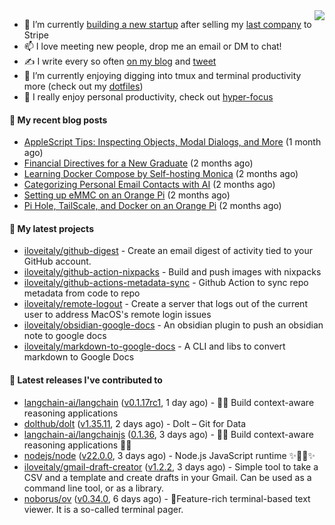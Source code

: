 <img align="right" src="https://github-readme-stats.vercel.app/api?username=iloveitaly&show_icons=true&text_color=718096&hide_title=true"/>

- 🔭 I’m currently [building a new startup](https://mikebian.co/bye-stripe-on-to-the-next-adventure/) after selling my [last company](https://suitesync.io) to Stripe
- 📫 I love meeting new people, drop me an email or DM to chat!
- ✍️ I write every so often [on my blog](http://mikebian.co/) and [tweet](https://twitter.com/mike_bianco)
- 🌱 I’m currently enjoying digging into tmux and terminal productivity more (check out my [dotfiles](https://github.com/iloveitaly/dotfiles))
- 💬 I really enjoy personal productivity, check out [hyper-focus](https://github.com/iloveitaly/hyper-focus)

#### 📜 My recent blog posts


- [AppleScript Tips: Inspecting Objects, Modal Dialogs, and More](https://mikebian.co/applescript-tips-inspecting-objects-modal-dialogs-and-more/) (1 month ago)
- [Financial Directives for a New Graduate](https://mikebian.co/financial-directives-for-a-new-graduate/) (2 months ago)
- [Learning Docker Compose by Self-hosting Monica](https://mikebian.co/learning-docker-compose-by-self-hosting-monica/) (2 months ago)
- [Categorizing Personal Email Contacts with AI](https://mikebian.co/categorizing-personal-email-contacts-with-ai/) (2 months ago)
- [Setting up eMMC on an Orange Pi](https://mikebian.co/setting-up-emmc-on-an-orange-pi/) (2 months ago)
- [Pi Hole, TailScale, and Docker on an Orange Pi](https://mikebian.co/pi-hole-tailscale-and-docker-on-an-orange-pi/) (2 months ago)

#### 🌱 My latest projects


- [iloveitaly/github-digest](https://github.com/iloveitaly/github-digest) - Create an email digest of activity tied to your GitHub account.
- [iloveitaly/github-action-nixpacks](https://github.com/iloveitaly/github-action-nixpacks) - Build and push images with nixpacks
- [iloveitaly/github-actions-metadata-sync](https://github.com/iloveitaly/github-actions-metadata-sync) - Github Action to sync repo metadata from code to repo
- [iloveitaly/remote-logout](https://github.com/iloveitaly/remote-logout) - Create a server that logs out of the current user to address MacOS&#39;s remote login issues
- [iloveitaly/obsidian-google-docs](https://github.com/iloveitaly/obsidian-google-docs) - An obsidian plugin to push an obsidian note to google docs
- [iloveitaly/markdown-to-google-docs](https://github.com/iloveitaly/markdown-to-google-docs) - A CLI and libs to convert markdown to Google Docs

#### 🔭 Latest releases I've contributed to


- [langchain-ai/langchain](https://github.com/langchain-ai/langchain) ([v0.1.17rc1](https://github.com/langchain-ai/langchain/releases/tag/v0.1.17rc1), 1 day ago) - 🦜🔗 Build context-aware reasoning applications
- [dolthub/dolt](https://github.com/dolthub/dolt) ([v1.35.11](https://github.com/dolthub/dolt/releases/tag/v1.35.11), 2 days ago) - Dolt – Git for Data
- [langchain-ai/langchainjs](https://github.com/langchain-ai/langchainjs) ([0.1.36](https://github.com/langchain-ai/langchainjs/releases/tag/0.1.36), 3 days ago) - 🦜🔗 Build context-aware reasoning applications 🦜🔗
- [nodejs/node](https://github.com/nodejs/node) ([v22.0.0](https://github.com/nodejs/node/releases/tag/v22.0.0), 3 days ago) - Node.js JavaScript runtime ✨🐢🚀✨
- [iloveitaly/gmail-draft-creator](https://github.com/iloveitaly/gmail-draft-creator) ([v1.2.2](https://github.com/iloveitaly/gmail-draft-creator/releases/tag/v1.2.2), 3 days ago) - Simple tool to take a CSV and a template and create drafts in your Gmail. Can be used as a command line tool, or as a library.
- [noborus/ov](https://github.com/noborus/ov) ([v0.34.0](https://github.com/noborus/ov/releases/tag/v0.34.0), 6 days ago) - 🎑Feature-rich terminal-based text viewer.  It is a so-called terminal pager.
